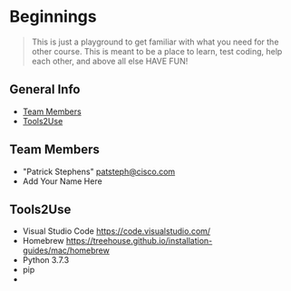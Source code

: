 # Beginnings
> This is just a playground to get familiar with what you need for the other course. This is meant to be a place to learn, test coding, help each other, and above all else HAVE FUN!

## General Info
* [Team Members](#team-members)
* [Tools2Use](Tools2Use)

## <a name="team-members"></a>Team Members
* "Patrick Stephens" <patsteph@cisco.com>
* Add Your Name Here

## <a name="Tools2Use"></a>Tools2Use
* Visual Studio Code <https://code.visualstudio.com/>
* Homebrew <https://treehouse.github.io/installation-guides/mac/homebrew>
* Python 3.7.3
* pip
* 

